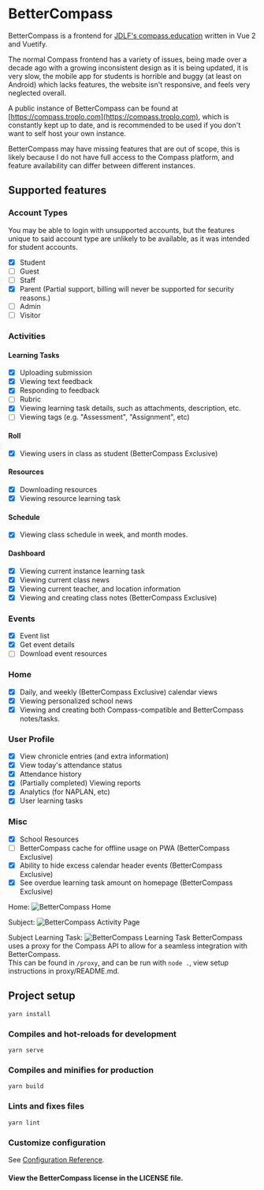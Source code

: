 # BetterCompass
BetterCompass is a frontend for
[JDLF's compass.education](http://compass.education/) written in Vue 2 and Vuetify.


The normal Compass frontend has a variety of issues, being made over a decade ago with a growing inconsistent design as it is being updated, it is very slow, the mobile app for students is horrible and buggy (at least on Android) which lacks features, the website isn't responsive, and feels very neglected overall.

A public instance of BetterCompass can be found at [https://compass.troplo.com](https://compass.troplo.com), which is constantly kept up to date, and is recommended to be used if you don't want to self host your own instance.

BetterCompass may have missing features that are out of scope, this is likely because I do not have full access to the Compass platform, and feature availability can differ between different instances.
## Supported features
### Account Types
You may be able to login with unsupported accounts, but the features unique to said account type are unlikely to be available, as it was intended for student accounts.
- [x] Student
- [ ] Guest
- [ ] Staff
- [x] Parent (Partial support, billing will never be supported for security reasons.)
- [ ] Admin
- [ ] Visitor
### Activities

#### Learning Tasks

- [x] Uploading submission
- [x] Viewing text feedback
- [x] Responding to feedback
- [ ] Rubric
- [x] Viewing learning task details, such as attachments, description, etc.
- [ ] Viewing tags (e.g. "Assessment", "Assignment", etc)

#### Roll

- [x] Viewing users in class as student (BetterCompass Exclusive)

#### Resources

- [x] Downloading resources
- [x] Viewing resource learning task

#### Schedule

- [x] Viewing class schedule in week, and month modes.

#### Dashboard

- [x] Viewing current instance learning task
- [x] Viewing current class news
- [x] Viewing current teacher, and location information
- [x] Viewing and creating class notes (BetterCompass Exclusive)

### Events

- [x] Event list
- [x] Get event details
- [ ] Download event resources

### Home

- [x] Daily, and weekly (BetterCompass Exclusive) calendar views
- [x] Viewing personalized school news
- [x] Viewing and creating both Compass-compatible and BetterCompass
      notes/tasks.

### User Profile

- [x] View chronicle entries (and extra information)
- [x] View today's attendance status
- [x] Attendance history
- [x] (Partially completed) Viewing reports
- [x] Analytics (for NAPLAN, etc)
- [x] User learning tasks

### Misc

- [x] School Resources
- [ ] BetterCompass cache for offline usage on PWA (BetterCompass Exclusive)
- [x] Ability to hide excess calendar header events (BetterCompass Exclusive)
- [x] See overdue learning task amount on homepage (BetterCompass Exclusive)

Home: ![BetterCompass Home](https://i.troplo.com/i/5da430fb.png)

Subject: ![BetterCompass Activity Page](https://i.troplo.com/i/fb6afe86.png)

Subject Learning Task:
![BetterCompass Learning Task](https://i.troplo.com/i/42b6be87.png)
BetterCompass uses a proxy for the Compass API to allow for a seamless
integration with BetterCompass.<br> This can be found in `/proxy`, and can be
run with `node .`, view setup instructions in proxy/README.md.

## Project setup

```
yarn install
```

### Compiles and hot-reloads for development

```
yarn serve
```

### Compiles and minifies for production

```
yarn build
```

### Lints and fixes files

```
yarn lint
```

### Customize configuration

See [Configuration Reference](https://cli.vuejs.org/config/).


#### View the BetterCompass license in the LICENSE file.